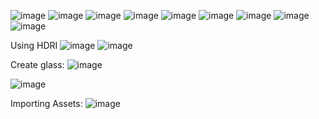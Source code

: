 
![image](https://github.com/user-attachments/assets/3b286bac-ef73-4c8e-a62c-2f9fe76becb1)
![image](https://github.com/user-attachments/assets/c7a88e56-60f5-4398-ae78-6267514326b4)
![image](https://github.com/user-attachments/assets/6d01ab15-e644-4824-b01e-68ea67039627)
![image](https://github.com/user-attachments/assets/93fe77cd-6f93-45d0-ab8d-7e2a443a8235)
![image](https://github.com/user-attachments/assets/d4198afa-63ca-481e-ae42-80d9c77ab0d4)
![image](https://github.com/user-attachments/assets/132999a0-f484-4e43-936f-c866406b3f30)
![image](https://github.com/user-attachments/assets/d8e1ad2b-f2f4-4aa7-9f00-4f99262f3cbe)
![image](https://github.com/user-attachments/assets/f66d3b79-5701-4f5e-82af-ba532b1e3957)
![image](https://github.com/user-attachments/assets/a24c0e70-5e58-4c87-8068-43f20b1bd089)


Using HDRI
![image](https://github.com/user-attachments/assets/b68a9f81-c170-44bf-a6f3-bf1b955f3bc5)
![image](https://github.com/user-attachments/assets/7b00a76d-11d2-4edd-bdf2-effc7f4b05e4)

Create glass:
![image](https://github.com/user-attachments/assets/ede533b1-ce6e-4df0-b9a5-d029297a66b7)

![image](https://github.com/user-attachments/assets/60d3415d-da9a-4c62-8dc3-76fc6246aed6)

Importing  Assets:
![image](https://github.com/user-attachments/assets/cbe6dcf9-07a0-4518-b208-070f5802f5bb)





